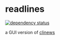 # readlines

[![dependency status](https://deps.rs/repo/codeberg/tilmanmixyz/rs-book/status.svg)](https://deps.rs/repo/codeberg/tilmanmixyz/readlines)

a GUI version of [clinews](https://codeberg.org/tilmanmixyz/clinews)
